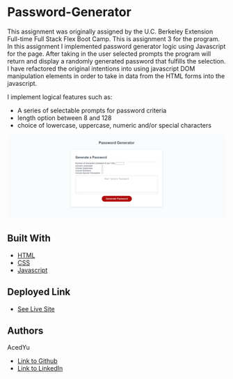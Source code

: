 # Password-Generator
This assignment was originally assigned by the U.C. Berkeley Extension Full-time Full Stack Flex Boot Camp.
This is assignment 3 for the program. In this assignment I implemented password generator logic using Javascript for the page. After taking in the user selected prompts the program will return and display a randomly generated password that fulfills the selection. I have refactored the original intentions into using javascript DOM manipulation elements in order to take in data from the HTML forms into the javascript.

I implement logical features such as:
- A series of selectable prompts for password criteria
- length option between 8 and 128
- choice of lowercase, uppercase, numeric and/or special characters

![Image](demo.png)

## Built With

* [HTML](https://developer.mozilla.org/en-US/docs/Web/HTML)
* [CSS](https://developer.mozilla.org/en-US/docs/Web/CSS)
* [Javascript](https://developer.mozilla.org/en-US/docs/Web/JavaScript)

## Deployed Link

* [See Live Site](https://acedyu.github.io/password-generator/)

## Authors
AcedYu
- [Link to Github](https://github.com/AcedYu)
- [Link to LinkedIn](https://www.linkedin.com/in/alex-yu-3712811b9/)
